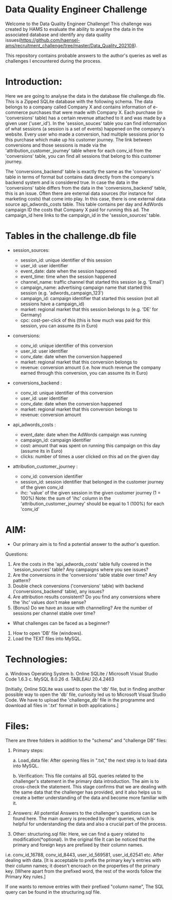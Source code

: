 # Data Quality Engineer Challenge

Welcome to the Data Quality Engineer Challenge! This challenge
was created by HAMS to evaluate the ability to analyse the data
in the associated database and identify any data quality issues(https://github.com/haensel-ams/recruitment_challenge/tree/master/Data_Quality_202108).

This repository contains probable answers to the author's queries as well as challenges I encountered during the process.

# Introduction:

Here we are going to analyse the data in the database file challenge.db file. This is a Zipped SQLite database with the following schema.
The data belongs to a company called Company X and contains information of e-commerce purchases that were made with Company X. Each purchase (in 'conversions' table) has a certain revenue attached to it and was made by a given user ('user_id'). In the 'session_souces' table you can find information of what sessions (a session is a set of events) happened on the company's website. Every user who made a conversion, had multiple sessions prior to this purchase which make up his customer journey. The link between conversions and those sessions is made via the 'attribution_customer_journey' table where for each conv_id from the 'conversions' table, you can find all sessions that belong to this customer journey.

The 'conversions_backend' table is exactly the same as the 'conversions' table in terms of format but contains data directly from the company's backend system and is considered true. In case the data in the 'conversions' table differs from the data in the 'conversions_backend' table, this is an issue.
Often there are external data sources (for instance for marketing costs) that come into play. In this case, there is one external data source api_adwords_costs table. This table contains per day and AdWords campaign ID the costs that Company X paid for running this ad. The campaign_id here links to the campaign_id in the 'session_sources' table.


# Tables in the challenge.db file
+ session_sources:

  * session_id: unique identifier of this session
  * user_id: user identifier
  * event_date: date when the session happened
  * event_time: time when the session happened
  *	channel_name: traffic channel that started this session (e.g. 'Email')
  *	campaign_name: advertising campaign name that started this session (e.g. 'adwords_campaign_123')
  *	campaign_id: campaign identifier that started this session (not all sessions have a campaign_id)
  *	market: regional market that this session belongs to (e.g. 'DE' for Germany)
  *	cpc: cost-per-click of this (this is how much was paid for this session, you can assume its in Euro)

* conversions:
  *	conv_id: unique identifier of this conversion
  *	user_id: user identifier
  *	conv_date: date when the conversion happened
  *	market: regional market that this conversion belongs to
  *	revenue: conversion amount (i.e. how much revenue the company earned through this conversion, you can assume                  its in Euro)

* conversions_backend :
  *	conv_id: unique identifier of this conversion
  *	user_id: user identifier
  *	conv_date: date when the conversion happened
  *	market: regional market that this conversion belongs to
  *	revenue: conversion amount

* api_adwords_costs :
  *	event_date: date when the AdWords campaign was running
  *	campaign_id: campaign identifier
  *	cost: amount that was spent on running this campaign on this day (assume its in Euro)
  *	clicks: number of times a user clicked on this ad on the given day

* attribution_customer_journey :
  * conv_id: conversion identifier
  * session_id: session identifier that belonged in the customer journey of the given conv_id
  * ihc: 'value' of the given session in the given customer journey (1 = 100%)
Note: the sum of 'ihc' column in the 'attribution_customer_journey' should be equal to 1 (100%) for each 'conv_id'

# AIM:

* Our primary aim is to find a potential answer to the author's question. 

Questions: 
1. Are the costs in the 'api_adwords_costs' table fully covered in the 'session_sources' table? Any 		campaigns where you see issues?
2. Are the conversions in the 'conversions' table stable over time? Any pattern?
3. Double check conversions ('conversions' table) with backend ('conversions_backend' table), any 		issues?
4. Are attribution results consistent? Do you find any conversions where the 'ihc' values don't make 		sense?
5. (Bonus) Do we have an issue with channelling? Are the number of sessions per channel stable over 		time?


* What challenges can be faced as a beginner?
1. How to open 'DB' file (windows).
2. Load the TEXT files into MySQL.

# Technologies: 

a. Windows Operating System
b. Online SQLite / Microsoft Visual Studio Code 1.6.3
c. MySQL 8.0.26
d. TABLEAU 20.4.2463

[Initially, Online SQLite was used to open the 'db' file, but in finding another possible way to open the 'db' file, curiosity led us to Microsoft Visual Studio Code.
We have to upload the 'challenge_db' file in the programme and download all files in '.txt' format in both applications.]

# Files:

There are three folders in addition to the "schema" and "challenge DB" files:

1. Primary steps:

	a. Load_data file: After opening files in ".txt," the next step is to load data into MySQL.

	b. Verification:  This file contains all SQL queries related to the challenger's statement in the primary 		data introduction. The aim is to cross-check the statement. This stage confirms that we are dealing 		with the same data that the challenger has provided, and it also helps us to create a better 		understanding of the data and become more familiar with it.

2. Answers: All potential Answers to the challenger's questions can be found here.
 The main query is preceded by other queries, which is helpful for understanding the data 	and also a crucial part of the process.

3. Other: 
	structuring.sql file: Here, we can find a query related to modification(*optional).
  In the original file It can be noticed that the primary and foreign keys are prefixed by their column names.
   
  i.e. conv_id_16788, conv_id_8443, 	user_id_569581, user_id_62541 etc. After dealing with data.
	[It is acceptable to prefix the primary key's entries with their column names; it doesn't encroach on the 	properties of the primary key. [Where apart from the prefixed word, the rest of the words follow the Primary 	Key rules.]

If one wants to remove entries with their prefixed "column name", The SQL query can be found in the 		structuring.sql file.